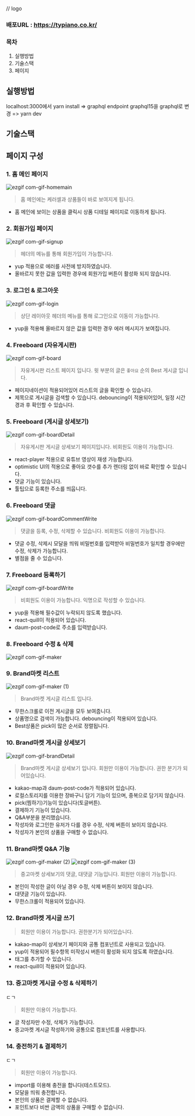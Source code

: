 // logo

### 배포URL : https://typiano.co.kr/

### 목차
1. 실행방법
2. 기술스택
3. 페이지 

## 실행방법
localhost:3000에서 yarn install => graphql endpoint graphql15을 graphql로 변경 => yarn dev

## 기술스택


## 페이지 구성

### 1. 홈 메인 페이지


![ezgif com-gif-homemain](https://user-images.githubusercontent.com/100761993/183446990-c8a3b722-88a2-4498-a576-551bd30788ad.gif)

> 홈 메인에는 케러셀과 상품들이 바로 보여지게 됩니다.
- 홈 메인에 보이는 상품을 클릭시 상품 디테일 페이지로 이동하게 됩니다.

### 2. 회원가입 페이지
![ezgif com-gif-signup](https://user-images.githubusercontent.com/100761993/183447872-13e0dfa7-8eb4-4ccd-a7ab-9fbc6c5def6e.gif)

> 헤더의 메뉴를 통해 회원가입이 가능합니다.
- yup 적용으로 에러를 사전에 방지하였습니다. 
- 올바르지 못한 값을 입력한 경우에 회원가입 버튼이 활성화 되지 않습니다.

### 3. 로그인 & 로그아웃
![ezgif com-gif-login](https://user-images.githubusercontent.com/100761993/183448111-826c53b4-2b68-4336-adb6-23f90267645a.gif)

> 상단 레이아웃 헤더의 메뉴를 통해 로그인으로 이동이 가능합니다.
- yup을 적용해 올바르지 않은 값을 입력한 경우 에러 메시지가 보여집니다.

### 4. Freeboard (자유게시판)

![ezgif com-gif-board](https://user-images.githubusercontent.com/100761993/183448276-f64bd8c6-40db-41af-bd15-1b9137aba0ba.gif)

> 자유게시판 리스트 페이지 입니다.
> 윗 부분의 글은 `좋아요` 순의 Best 게시글 입니다.
- 페이지네이션이 적용되어있어 리스트의 글을 확인할 수 있습니다.
- 제목으로 게시글을 검색할 수 있습니다. debouncing이 적용되어있어, 일정 시간 경과 후 확인할 수 있습니다.


### 5. Freeboard (게시글 상세보기)

![ezgif com-gif-boardDetail](https://user-images.githubusercontent.com/100761993/183448522-078ad323-99e5-435d-b2c8-00194ae6f972.gif)

> 자유게시판 게시글  상세보기 페이지입니다. 
> 비회원도 이용이 가능합니다. 
- react-player 적용으로 유튜브 영상이 재생 가능합니다.
- optimistic UI의 적용으로 좋아요 갯수를 추가 렌더링 없이 바로 확인할 수 있습니다.
- 댓글 기능이 있습니다.
- 툴팁으로 등록한 주소를 띄웁니다.

### 6. Freeboard 댓글

![ezgif com-gif-boardCommentWrite](https://user-images.githubusercontent.com/100761993/183448967-61ce184e-55e9-41ee-a438-1db61ba76866.gif)

> 댓글을 등록, 수정, 삭제할 수 있습니다.
> 비회원도 이용이 가능합니다.
- 댓글 수정, 삭제시 모달을 띄워 비밀번호를 입력받아 비밀번호가 일치할 경우에만 수정, 삭제가 가능합니다.
- 별점을 줄 수 있습니다.

### 7. Freeboard 등록하기

![ezgif com-gif-boardWrite](https://user-images.githubusercontent.com/100761993/183449100-92d564de-3f20-4a2f-8634-b27eb59b4838.gif)

> 비회원도 이용이 가능합니다.
> 익명으로 작성할 수 있습니다.
- yup을 적용해 필수값이 누락되지 않도록 했습니다.
- react-quill이 적용되어 있습니다.
- daum-post-code로 주소를 입력받습니다.

### 8. Freeboard 수정 & 삭제

![ezgif com-gif-maker](https://user-images.githubusercontent.com/100761993/183452469-cbc6d474-54ba-41b3-a9a8-4df80f18bce2.gif)


### 9. Brand마켓 리스트

![ezgif com-gif-maker (1)](https://user-images.githubusercontent.com/100761993/183452820-0e133511-7b7a-441b-850a-050f7e8a6938.gif)


> Brand마켓 게시글 리스트 입니다.
- 무한스크롤로 이전 게시글을 모두 보여줍니다.
- 상품명으로 검색이 가능합니다. debouncing이 적용되어 있습니다.
- Best상품은  pick이 많은 순서로 정렬됩니다.

### 10. Brand마켓 게시글 상세보기

![ezgif com-gif-brandDetail](https://user-images.githubusercontent.com/100761993/183449985-6a3ba9cb-b6f8-4a53-88c1-e1b725cb1433.gif)


> Brand마켓 게시글 상세보기 입니다.
> 회원만 이용이 가능합니다. 권한 분기가 되어있습니다.
- kakao-map과 daum-post-code가 적용되어 있습니다.
- 로컬스토리지를 이용한 장바구니 담기 기능이 있으며, 중복으로 담기지 않습니다.
- pick(찜하기)기능이 있습니다(토글버튼).
- 결제하기 기능이 있습니다.
- Q&A부분을 분리했습니다.
- 작성자와 로그인한 유저가 다를 경우 수정, 삭제 버튼이 보이지 않습니다.
- 작성자가 본인의 상품을 구매할 수 없습니다.

### 11. Brand마켓 Q&A 기능

  ![ezgif com-gif-maker (2)](https://user-images.githubusercontent.com/100761993/183453663-c277a33f-ea29-4f17-92a0-adf6f74fa894.gif)
 ![ezgif com-gif-maker (3)](https://user-images.githubusercontent.com/100761993/183453848-e44e6bd3-3bbd-4669-a64a-72044f30ea4a.gif)


> 중고마켓 상세보기의 댓글, 대댓글 기능입니다.
> 회원만 이용이 가능합니다.
- 본인이 작성한 글이 아닐 경우 수정, 삭제 버튼이 보이지 않습니다.
- 대댓글 기능이 있습니다.
- 무한스크롤이 적용되어 있습니다.

### 12. Brand마켓 게시글 쓰기

  

> 회원만 이용이 가능합니다. 권한분기가 되어있습니다.
- kakao-map이 상세보기 페이지와 공통 컴포넌트로 사용되고 있습니다.
- yup이 적용되어 필수항목 미작성시 버튼이 활성화 되지 않도록 하였습니다.
- 태그를 추가할 수 있습니다.
- react-quill이 적용되어 있습니다.

### 13. 중고마켓 게시글 수정 & 삭제하기

ㄷㄱ 

> 회원만 이용이 가능합니다.
- 글 작성자만 수정, 삭제가 가능합니다.
- 중고마켓 게시글 작성하기와 공통으로 컴포넌트를 사용합니다.

### 14. 충전하기 & 결제하기

ㄷㄱ

> 회원만 이용이 가능합니다.
- import를 이용해 충전을 합니다(테스트모드).
- 모달을 띄워 충전합니다.
- 본인의 상품은 결제할 수 없습니다.
- 포인트보다 비싼 금액의 상품을 구매할 수 없습니다.
